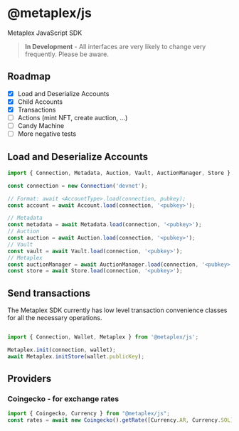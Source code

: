 # @metaplex/js

Metaplex JavaScript SDK

> **In Development** - All interfaces are very likely to change very frequently. Please be aware.

## Roadmap

- [x] Load and Deserialize Accounts
- [x] Child Accounts
- [x] Transactions
- [ ] Actions (mint NFT, create auction, ...)
- [ ] Candy Machine
- [ ] More negative tests

## Load and Deserialize Accounts

```ts
import { Connection, Metadata, Auction, Vault, AuctionManager, Store } from '@metaplex/js';

const connection = new Connection('devnet');

// Format: await <AccountType>.load(connection, pubkey);
const account = await Account.load(connection, '<pubkey>');

// Metadata
const metadata = await Metadata.load(connection, '<pubkey>');
// Auction
const auction = await Auction.load(connection, '<pubkey>');
// Vault
const vault = await Vault.load(connection, '<pubkey>');
// Metaplex
const auctionManager = await AuctionManager.load(connection, '<pubkey>');
const store = await Store.load(connection, '<pubkey>');
```

## Send transactions

The Metaplex SDK currently has low level transaction convenience classes for all the necessary operations.

```ts

import { Connection, Wallet, Metaplex } from '@metaplex/js';

Metaplex.init(connection, wallet);
await Metaplex.initStore(wallet.publicKey);

```

## Providers

### Coingecko - for exchange rates
```ts
import { Coingecko, Currency } from "@metaplex/js";
const rates = await new Coingecko().getRate([Currency.AR, Currency.SOL], Currency.USD);
```
